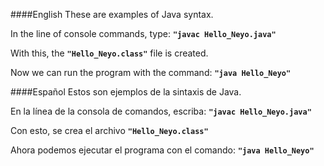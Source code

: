 ####English
These are examples of Java syntax.

In the line of console commands, type: 
**`"javac Hello_Neyo.java"`**

With this, the **`"Hello_Neyo.class"`** file is created.

Now we can run the program with the command: 
**`"java Hello_Neyo"`**

####Español
Estos son ejemplos de la sintaxis de Java.

En la línea de la consola de comandos, escriba: 
**`"javac Hello_Neyo.java"`**

Con esto, se crea el archivo **`"Hello_Neyo.class"`**

Ahora podemos ejecutar el programa con el comando:
**`"java Hello_Neyo"`**
